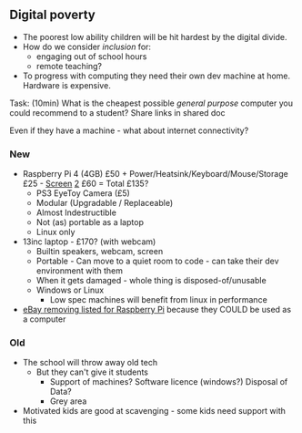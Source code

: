 Digital poverty
---------------

* The poorest low ability children will be hit hardest by the digital divide.
* How do we consider _inclusion_ for:
    * engaging out of school hours
    * remote teaching?
* To progress with computing they need their own dev machine at home. Hardware is expensive.

Task: (10min) What is the cheapest possible _general purpose_ computer you could recommend to a student?
Share links in shared doc

Even if they have a machine - what about internet connectivity?

### New
* Raspberry Pi 4 (4GB) £50 + Power/Heatsink/Keyboard/Mouse/Storage £25 - [Screen](https://www.amazon.co.uk/AOC-e2270Swdn-Widescreen-Monitor-1920x1080/dp/B016UPDUBO/) [2](https://www.amazon.co.uk/Lenovo-ThinkVision-T2054p-19-5-Monitor/dp/B08JCRC87W/) £60 = Total £135?
    * PS3 EyeToy Camera (£5)
    * Modular (Upgradable / Replaceable)
    * Almost Indestructible
    * Not (as) portable as a laptop
    * Linux only
* 13inc laptop - £170? (with webcam)
    * Builtin speakers, webcam, screen
    * Portable - Can move to a quiet room to code - can take their dev environment with them
    * When it gets damaged - whole thing is disposed-of/unusable
    * Windows or Linux
        * Low spec machines will benefit from linux in performance
* [eBay removing listed for Raspberry Pi](https://twitter.com/lbhq/status/1323482627681198080) because they COULD be used as a computer

### Old
* The school will throw away old tech
    * But they can't give it students
        * Support of machines? Software licence (windows?) Disposal of Data?
        * Grey area
* Motivated kids are good at scavenging - some kids need support with this
